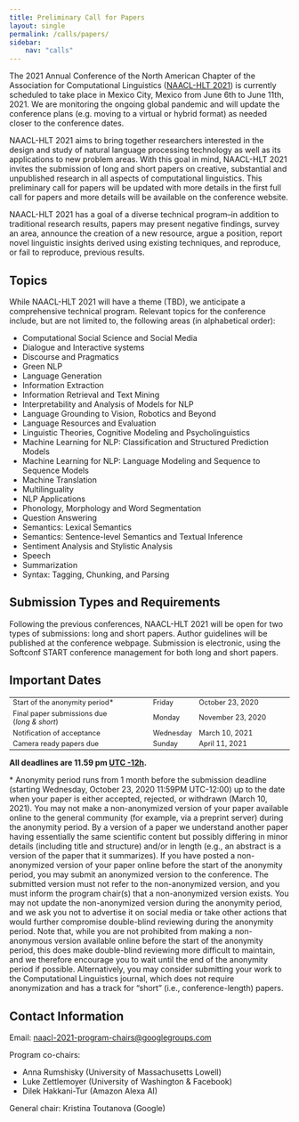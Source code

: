 ```yaml
---
title: Preliminary Call for Papers
layout: single
permalink: /calls/papers/
sidebar: 
    nav: "calls"
---
```

The 2021 Annual Conference of the North American Chapter of the Association for Computational Linguistics (<a href="../../">NAACL-HLT 2021</a>) is currently scheduled to take place in Mexico City, Mexico from June 6th to June 11th, 2021. We are monitoring the ongoing global pandemic and will update the conference plans (e.g. moving to a virtual or hybrid format) as needed closer to the conference dates.

NAACL-HLT 2021 aims to bring together researchers interested in the design and study of natural language processing technology as well as its applications to new problem areas. With this goal in mind, NAACL-HLT 2021 invites the submission of long and short papers on creative, substantial and unpublished research in all aspects of computational linguistics. This preliminary call for papers will be updated with more details in the first full call for papers and more details will be available on the conference website.

NAACL-HLT 2021 has a goal of a diverse technical program–in addition to traditional research results, papers may present negative findings, survey an area, announce the creation of a new resource, argue a position, report novel linguistic insights derived using existing techniques, and reproduce, or fail to reproduce, previous results.

## Topics
While NAACL-HLT 2021 will have a theme (TBD), we anticipate a comprehensive technical program. Relevant topics for the conference include, but are not limited to, the following areas (in alphabetical order):
- Computational Social Science and Social Media
- Dialogue and Interactive systems
- Discourse and Pragmatics
- Green NLP
- Language Generation
- Information Extraction
- Information Retrieval and Text Mining
- Interpretability and Analysis of Models for NLP
- Language Grounding to Vision, Robotics and Beyond
- Language Resources and Evaluation
- Linguistic Theories, Cognitive Modeling and Psycholinguistics
- Machine Learning for NLP: Classification and Structured Prediction Models
- Machine Learning for NLP: Language Modeling and Sequence to Sequence Models
- Machine Translation
- Multilinguality
- NLP Applications
- Phonology, Morphology and Word Segmentation
- Question Answering
- Semantics: Lexical Semantics
- Semantics: Sentence-level Semantics and Textual Inference
- Sentiment Analysis and Stylistic Analysis
- Speech
- Summarization
- Syntax: Tagging, Chunking, and Parsing

## Submission Types and Requirements
Following the previous conferences, NAACL-HLT 2021 will be open for two types of submissions: long and short papers. Author guidelines will be published at the conference webpage. Submission is electronic, using the Softconf START conference management for both long and short papers.

## Important Dates

<table style="width: 100%; font-size: .9em;">
  <tbody>
    <tr>
        <td style="width: 50%;">Start of the anonymity period*</td>
        <td style="width: 15%;">Friday</td>
        <td>October 23, 2020</td>
    </tr>
    <tr>
        <td>Final paper submissions due<br/>(<i>long &amp; short</i>)</td>
        <td>Monday</td>
        <td>November 23, 2020</td>
    </tr>
    <tr>
        <td>Notification of acceptance</td>
        <td>Wednesday</td>
        <td>March 10, 2021</td>
    </tr>
    <tr>
      <td>Camera ready papers due</td>
      <td>Sunday</td>
      <td>April 11, 2021</td>
    </tr>
  </tbody>
</table>

<b>All deadlines are 11.59 pm <a target="_blank" href="https://www.timeanddate.com/time/zone/timezone/utc-12">UTC -12h</a>.</b>

\* Anonymity period runs from 1 month before the submission deadline (starting Wednesday, October 23, 2020 11:59PM UTC-12:00) up to the date when your paper is either accepted, rejected, or withdrawn (March 10, 2021). You may not make a non-anonymized version of your paper available online to the general community (for example, via a preprint server) during the anonymity period. By a version of a paper we understand another paper having essentially the same scientific content but possibly differing in minor details (including title and structure) and/or in length (e.g., an abstract is a version of the paper that it summarizes). If you have posted a non-anonymized version of your paper online before the start of the anonymity period, you may submit an anonymized version to the conference. The submitted version must not refer to the non-anonymized version, and you must inform the program chair(s) that a non-anonymized version exists. You may not update the non-anonymized version during the anonymity period, and we ask you not to advertise it on social media or take other actions that would further compromise double-blind reviewing during the anonymity period. Note that, while you are not prohibited from making a non-anonymous version available online before the start of the anonymity period, this does make double-blind reviewing more difficult to maintain, and we therefore encourage you to wait until the end of the anonymity period if possible. Alternatively, you may consider submitting your work to the Computational Linguistics journal, which does not require anonymization and has a track for “short” (i.e., conference-length) papers.

## Contact Information
Email: <a href="mailto:naacl-2021-program-chairs@googlegroups.com">naacl-2021-program-chairs@googlegroups.com</a>

Program co-chairs:

- Anna Rumshisky (University of Massachusetts Lowell)
- Luke Zettlemoyer (University of Washington &amp; Facebook)
- Dilek Hakkani-Tur (Amazon Alexa AI)

General chair: Kristina Toutanova (Google)
